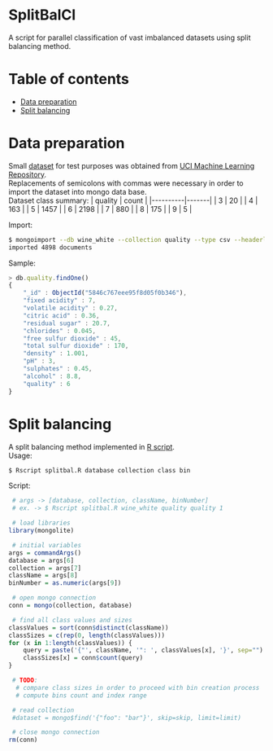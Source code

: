 # SplitBalCl
A script for parallel classification of vast imbalanced datasets using split balancing method.

# Table of contents
- [Data preparation](#data-preparation)
- [Split balancing](#split-balancing)

# Data preparation
Small [dataset](datasets/winequality-white.csv) for test purposes was obtained from [UCI Machine Learning Repository](https://archive.ics.uci.edu/ml/datasets.html).<br>
Replacements of semicolons with commas were necessary in order to import the dataset into mongo data base.<br>
Dataset class summary:
| quality  | count |
|----------|-------|
| 3        | 20    |
| 4        | 163   |
| 5        | 1457  |
| 6        | 2198  |
| 7        | 880   |
| 8        | 175   |
| 9        | 5     |

Import:
```sh
$ mongoimport --db wine_white --collection quality --type csv --headerline --file datasets/winequality-white.csv
imported 4898 documents
```
Sample:
```js
> db.quality.findOne()
{
	"_id" : ObjectId("5846c767eee95f8d05f0b346"),
	"fixed acidity" : 7,
	"volatile acidity" : 0.27,
	"citric acid" : 0.36,
	"residual sugar" : 20.7,
	"chlorides" : 0.045,
	"free sulfur dioxide" : 45,
	"total sulfur dioxide" : 170,
	"density" : 1.001,
	"pH" : 3,
	"sulphates" : 0.45,
	"alcohol" : 8.8,
	"quality" : 6
}
```

# Split balancing
A split balancing method implemented in [R script](scripts/R/splitbal.R).<br>
Usage:
```sh
$ Rscript splitbal.R database collection class bin
```
Script:
```r
 # args -> [database, collection, className, binNumber]
 # ex. -> $ Rscript splitbal.R wine_white quality quality 1

 # load libraries
library(mongolite)

 # initial variables
args = commandArgs()
database = args[6]
collection = args[7]
className = args[8]
binNumber = as.numeric(args[9])

 # open mongo connection
conn = mongo(collection, database)

 # find all class values and sizes
classValues = sort(conn$distinct(className))
classSizes = c(rep(0, length(classValues)))
for (x in 1:length(classValues)) {
	query = paste('{"', className, '": ', classValues[x], '}', sep="")
	classSizes[x] = conn$count(query)
}

 # TODO:
  # compare class sizes in order to proceed with bin creation process
  # compute bins count and index range

 # read collection
 #dataset = mongo$find('{"foo": "bar"}', skip=skip, limit=limit)

 # close mongo connection
rm(conn)

```
